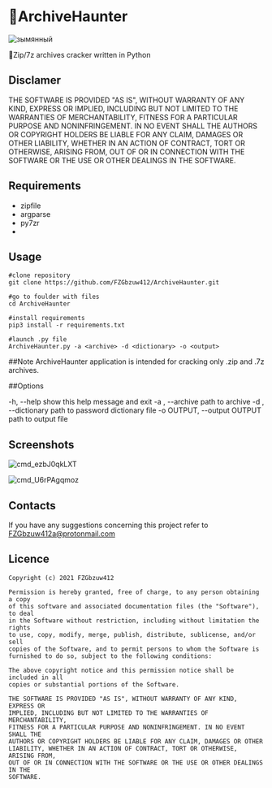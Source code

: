 # 🔐ArchiveHaunter

![зымянный](https://user-images.githubusercontent.com/92334349/148643055-7365d942-8c56-434e-99c8-fdd60e49200d.png)

🔑Zip/7z archives cracker written in Python

## Disclamer
THE SOFTWARE IS PROVIDED "AS IS", WITHOUT WARRANTY OF ANY KIND, EXPRESS OR
IMPLIED, INCLUDING BUT NOT LIMITED TO THE WARRANTIES OF MERCHANTABILITY,
FITNESS FOR A PARTICULAR PURPOSE AND NONINFRINGEMENT. IN NO EVENT SHALL THE
AUTHORS OR COPYRIGHT HOLDERS BE LIABLE FOR ANY CLAIM, DAMAGES OR OTHER
LIABILITY, WHETHER IN AN ACTION OF CONTRACT, TORT OR OTHERWISE, ARISING FROM,
OUT OF OR IN CONNECTION WITH THE SOFTWARE OR THE USE OR OTHER DEALINGS IN THE
SOFTWARE.

## Requirements
+ zipfile
+ argparse
+ py7zr
+ 
## Usage
```
#clone repository
git clone https://github.com/FZGbzuw412/ArchiveHaunter.git

#go to foulder with files
cd ArchiveHaunter

#install requirements
pip3 install -r requirements.txt

#launch .py file
ArchiveHaunter.py -a <archive> -d <dictionary> -o <output>
```
##Note
ArchiveHaunter application is intended for cracking only .zip and .7z archives.

##Options

-h, --help          show this help message and exit
-a <archive>, --archive <archive>
                    path to archive
-d <dictionaty>, --dictionary <dictionaty>
                    path to password dictionary file
-o OUTPUT, --output OUTPUT
                    path to output file

## Screenshots
  
![cmd_ezbJ0qkLXT](https://user-images.githubusercontent.com/92334349/148642848-c99da887-279d-4cb2-b9ff-bfb8e5ec77c7.gif)
  
![cmd_U6rPAgqmoz](https://user-images.githubusercontent.com/92334349/148642878-6ddfff9d-14b0-43f4-a837-b665512dac01.png)
  
## Contacts
If you have any suggestions concerning this project refer to FZGbzuw412a@protonmail.com

## Licence
  
    Copyright (c) 2021 FZGbzuw412

    Permission is hereby granted, free of charge, to any person obtaining a copy
    of this software and associated documentation files (the "Software"), to deal
    in the Software without restriction, including without limitation the rights
    to use, copy, modify, merge, publish, distribute, sublicense, and/or sell
    copies of the Software, and to permit persons to whom the Software is
    furnished to do so, subject to the following conditions:

    The above copyright notice and this permission notice shall be included in all
    copies or substantial portions of the Software.

    THE SOFTWARE IS PROVIDED "AS IS", WITHOUT WARRANTY OF ANY KIND, EXPRESS OR
    IMPLIED, INCLUDING BUT NOT LIMITED TO THE WARRANTIES OF MERCHANTABILITY,
    FITNESS FOR A PARTICULAR PURPOSE AND NONINFRINGEMENT. IN NO EVENT SHALL THE
    AUTHORS OR COPYRIGHT HOLDERS BE LIABLE FOR ANY CLAIM, DAMAGES OR OTHER
    LIABILITY, WHETHER IN AN ACTION OF CONTRACT, TORT OR OTHERWISE, ARISING FROM,
    OUT OF OR IN CONNECTION WITH THE SOFTWARE OR THE USE OR OTHER DEALINGS IN THE
    SOFTWARE.
